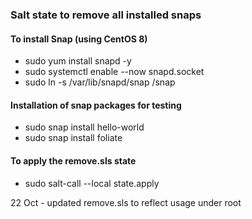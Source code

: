 ### Salt state to remove all installed snaps

#### To install Snap (using CentOS 8)
* sudo yum install snapd -y
* sudo systemctl enable --now snapd.socket
* sudo ln -s /var/lib/snapd/snap /snap

#### Installation of snap packages for testing
* sudo snap install hello-world
* sudo snap install foliate

#### To apply the remove.sls state
* sudo salt-call --local state.apply


22 Oct - updated remove.sls to reflect usage under root
